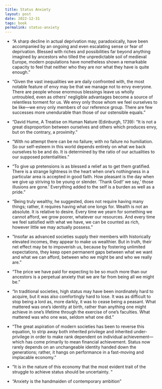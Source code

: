 ```yaml
---
title: Status Anxiety
layout: post
date: 2022-12-31
tags: book
permalink: status-anxiety
---
```

<ul><li><p class="body"><span>“A sharp decline in actual deprivation may, paradoxically, have been accompanied by an ongoing and even escalating sense or fear of deprivation. Blessed with riches and possibilities far beyond anything imagined by ancestors who tilled the unpredictable soil of medieval Europe, modern populations have nonetheless shown a remarkable capacity to feel that neither who they are nor what they have is quite enough.”</span></p></li><li><p class="body"><span>“Given the vast inequalities we are daily confronted with, the most notable feature of envy may be that we manage not to envy everyone. There are people whose enormous blessings leave us wholly untroubled, even as others’ negligible advantages become a source of relentless torment for us. We envy only those whom we feel ourselves to be like—we envy only members of our reference group. There are few successes more unendurable than those of our ostensible equals.”</span></p></li><li><p class="body"><span>“David Hume, A Treatise on Human Nature (Edinburgh, 1739): “It is not a great disproportion between ourselves and others which produces envy, but on the contrary, a proximity.”</span></p></li><li><p class="body"><span>“With no attempt there can be no failure; with no failure no humiliation. So our self-esteem in this world depends entirely on what we back ourselves to be and do. It is determined by the ratio of our actualities to our supposed potentialities.”</span></p></li><li><p class="body"><span>“To give up pretensions is as blessed a relief as to get them gratified. There is a strange lightness in the heart when one’s nothingness in a particular area is accepted in good faith. How pleasant is the day when we give up striving to be young or slender. ‘Thank God!’ we say,‘ those illusions are gone.’ Everything added to the self is a burden as well as a pride.”</span></p></li><li><p class="body"><span>“Being truly wealthy, he suggested, does not require having many things; rather, it requires having what one longs for. Wealth is not an absolute. It is relative to desire. Every time we yearn for something we cannot afford, we grow poorer, whatever our resources. And every time we feel satisfied with what we have, we can be counted as rich, however little we may actually possess.”</span></p></li><li><p class="body"><span>“Insofar as advanced societies supply their members with historically elevated incomes, they appear to make us wealthier. But in truth, their net effect may be to impoverish us, because by fostering unlimited expectations, they keep open permanent gaps between what we want and what we can afford, between who we might be and who we really are.”</span></p></li><li><p class="body"><span>“The price we have paid for expecting to be so much more than our ancestors is a perpetual anxiety that we are far from being all we might be.”</span></p></li><li><p class="body"><span>“In traditional societies, high status may have been inordinately hard to acquire, but it was also comfortingly hard to lose. It was as difficult to stop being a lord as, more darkly, it was to cease being a peasant. What mattered was one’s identity at birth, rather than anything one might achieve in one’s lifetime through the exercise of one’s faculties. What mattered was who one was, seldom what one did.”</span></p></li><li><p class="body"><span>“The great aspiration of modern societies has been to reverse this equation, to strip away both inherited privilege and inherited under-privilege in order to make rank dependent on individual achievement—which has come primarily to mean financial achievement. Status now rarely depends on an unchangeable identity handed down the generations; rather, it hangs on performance in a fast-moving and implacable economy.”</span></p></li><li><p class="body"><span>“It is in the nature of this economy that the most evident trait of the struggle to achieve status should be uncertainty. ”</span></p></li><li><p class="body"><span>“Anxiety is the handmaiden of contemporary ambition”</span></p></li></ul>